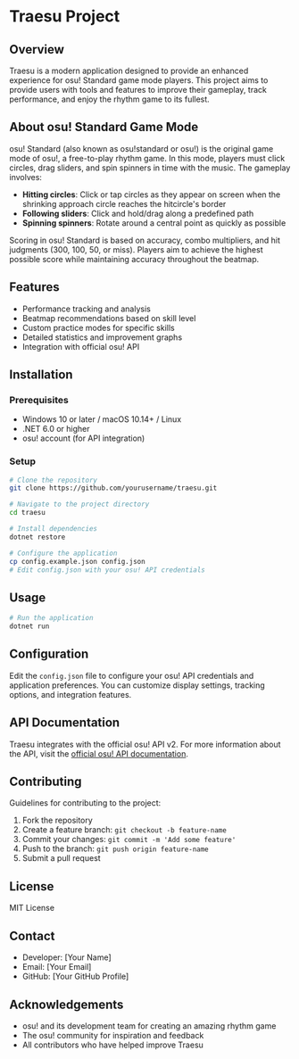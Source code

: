 # Traesu Project

## Overview
Traesu is a modern application designed to provide an enhanced experience for osu! Standard game mode players. This project aims to provide users with tools and features to improve their gameplay, track performance, and enjoy the rhythm game to its fullest.

## About osu! Standard Game Mode
osu! Standard (also known as osu!standard or osu!) is the original game mode of osu!, a free-to-play rhythm game. In this mode, players must click circles, drag sliders, and spin spinners in time with the music. The gameplay involves:

- **Hitting circles**: Click or tap circles as they appear on screen when the shrinking approach circle reaches the hitcircle's border
- **Following sliders**: Click and hold/drag along a predefined path
- **Spinning spinners**: Rotate around a central point as quickly as possible

Scoring in osu! Standard is based on accuracy, combo multipliers, and hit judgments (300, 100, 50, or miss). Players aim to achieve the highest possible score while maintaining accuracy throughout the beatmap.

## Features
- Performance tracking and analysis
- Beatmap recommendations based on skill level
- Custom practice modes for specific skills
- Detailed statistics and improvement graphs
- Integration with official osu! API

## Installation

### Prerequisites
- Windows 10 or later / macOS 10.14+ / Linux
- .NET 6.0 or higher
- osu! account (for API integration)

### Setup
```bash
# Clone the repository
git clone https://github.com/yourusername/traesu.git

# Navigate to the project directory
cd traesu

# Install dependencies
dotnet restore

# Configure the application
cp config.example.json config.json
# Edit config.json with your osu! API credentials
```

## Usage
```bash
# Run the application
dotnet run
```

## Configuration
Edit the `config.json` file to configure your osu! API credentials and application preferences. You can customize display settings, tracking options, and integration features.

## API Documentation
Traesu integrates with the official osu! API v2. For more information about the API, visit the [official osu! API documentation](https://osu.ppy.sh/docs/index.html).

## Contributing
Guidelines for contributing to the project:

1. Fork the repository
2. Create a feature branch: `git checkout -b feature-name`
3. Commit your changes: `git commit -m 'Add some feature'`
4. Push to the branch: `git push origin feature-name`
5. Submit a pull request

## License
MIT License

## Contact
- Developer: [Your Name]
- Email: [Your Email]
- GitHub: [Your GitHub Profile]

## Acknowledgements
- osu! and its development team for creating an amazing rhythm game
- The osu! community for inspiration and feedback
- All contributors who have helped improve Traesu
